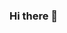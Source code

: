 ### Hi there 👋

<!--
**chaeeerish/chaeeerish** is a ✨ _special_ ✨ repository because its `README.md` (this file) appears on your GitHub profile.

Here are some ideas to get you started:

- 🔭 I’m currently working on ...
- 🌱 I’m currently learning ...
- 👯 I’m looking to collaborate on ...
- 🤔 I’m looking for help with ...
- 💬 Ask me about ...
- 📫 How to reach me: ...
- 😄 Pronouns: ...
- ⚡ Fun fact: ...
-->

<!-- ![Chaeeerish's GitHub stats](https://github-readme-stats.vercel.app/api?username=chaeeerish&show_icons=true&theme=dracula&count_private=true) -->
<!-- [![Top Langs](https://github-readme-stats.vercel.app/api/top-langs/?username=chaeeerish&hide=jupyter%20notebook)](https://github.com/chaeeerish/github-readme-stats) -->
